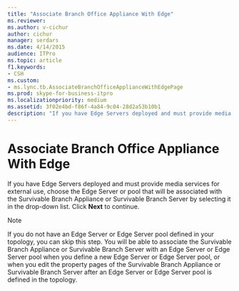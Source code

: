 ```yaml
---
title: "Associate Branch Office Appliance With Edge"
ms.reviewer: 
ms.author: v-cichur
author: cichur
manager: serdars
ms.date: 4/14/2015
audience: ITPro
ms.topic: article
f1.keywords:
- CSH
ms.custom:
- ms.lync.tb.AssociateBranchOfficeApplianceWithEdgePage
ms.prod: skype-for-business-itpro
ms.localizationpriority: medium
ms.assetid: 3f02e4bd-f86f-4a84-9c04-28d2a53b10b1
description: "If you have Edge Servers deployed and must provide media services for external use, choose the Edge Server or pool that will be associated with the Survivable Branch Appliance or Survivable Branch Server by selecting it in the drop-down list. Click Next to continue."
---
```


# Associate Branch Office Appliance With Edge
 
If you have Edge Servers deployed and must provide media services for external use, choose the Edge Server or pool that will be associated with the Survivable Branch Appliance or Survivable Branch Server by selecting it in the drop-down list. Click **Next** to continue.
  
> [!NOTE]
> If you do not have an Edge Server or Edge Server pool defined in your topology, you can skip this step. You will be able to associate the Survivable Branch Appliance or Survivable Branch Server with an Edge Server or Edge Server pool when you define a new Edge Server or Edge Server pool, or when you edit the property pages of the Survivable Branch Appliance or Survivable Branch Server after an Edge Server or Edge Server pool is defined in the topology. 
  

